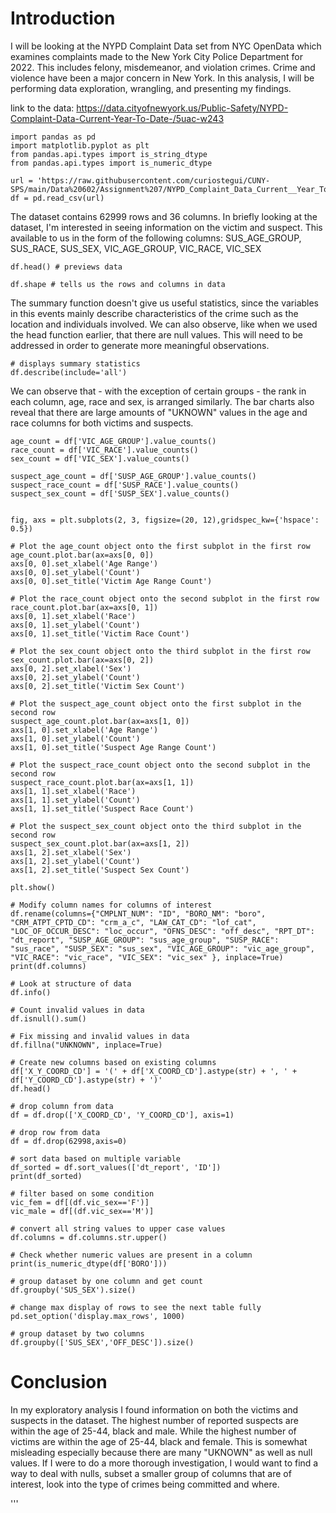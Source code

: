# Introduction

I will be looking at the NYPD Complaint Data set from NYC OpenData which examines complaints made to the New York City Police Department for 2022. This includes felony, misdemeanor, and violation crimes. Crime and violence have been a major concern in New York. In this analysis, I will be performing data exploration, wrangling, and presenting my findings.

link to the data: https://data.cityofnewyork.us/Public-Safety/NYPD-Complaint-Data-Current-Year-To-Date-/5uac-w243

```
import pandas as pd
import matplotlib.pyplot as plt
from pandas.api.types import is_string_dtype
from pandas.api.types import is_numeric_dtype

url = 'https://raw.githubusercontent.com/curiostegui/CUNY-SPS/main/Data%20602/Assignment%207/NYPD_Complaint_Data_Current__Year_To_Date_.csv'
df = pd.read_csv(url)
```

The dataset contains 62999 rows and 36 columns. In briefly looking at the dataset, I'm interested in seeing information on the victim and suspect. This available to us in the form of the following columns: SUS_AGE_GROUP, SUS_RACE, SUS_SEX, VIC_AGE_GROUP, VIC_RACE, VIC_SEX

```
df.head() # previews data

df.shape # tells us the rows and columns in data
```

The summary function doesn't give us useful statistics, since the variables in this events mainly describe characteristics of the crime such as the location and individuals involved. We can also observe, like when we used the head function earlier, that there are null values. This will need to be addressed in order to generate more meaningful observations.

```
# displays summary statistics
df.describe(include='all')
```

We can observe that - with the exception of certain groups - the rank in each column, age, race and sex, is arranged similarly. The bar charts also reveal that there are large amounts of "UKNOWN" values in the age and race columns for both victims and suspects.

```
age_count = df['VIC_AGE_GROUP'].value_counts()
race_count = df['VIC_RACE'].value_counts()
sex_count = df['VIC_SEX'].value_counts()

suspect_age_count = df['SUSP_AGE_GROUP'].value_counts()
suspect_race_count = df['SUSP_RACE'].value_counts()
suspect_sex_count = df['SUSP_SEX'].value_counts()


fig, axs = plt.subplots(2, 3, figsize=(20, 12),gridspec_kw={'hspace': 0.5})

# Plot the age_count object onto the first subplot in the first row
age_count.plot.bar(ax=axs[0, 0])
axs[0, 0].set_xlabel('Age Range')
axs[0, 0].set_ylabel('Count')
axs[0, 0].set_title('Victim Age Range Count')

# Plot the race_count object onto the second subplot in the first row
race_count.plot.bar(ax=axs[0, 1])
axs[0, 1].set_xlabel('Race')
axs[0, 1].set_ylabel('Count')
axs[0, 1].set_title('Victim Race Count')

# Plot the sex_count object onto the third subplot in the first row
sex_count.plot.bar(ax=axs[0, 2])
axs[0, 2].set_xlabel('Sex')
axs[0, 2].set_ylabel('Count')
axs[0, 2].set_title('Victim Sex Count')

# Plot the suspect_age_count object onto the first subplot in the second row
suspect_age_count.plot.bar(ax=axs[1, 0])
axs[1, 0].set_xlabel('Age Range')
axs[1, 0].set_ylabel('Count')
axs[1, 0].set_title('Suspect Age Range Count')

# Plot the suspect_race_count object onto the second subplot in the second row
suspect_race_count.plot.bar(ax=axs[1, 1])
axs[1, 1].set_xlabel('Race')
axs[1, 1].set_ylabel('Count')
axs[1, 1].set_title('Suspect Race Count')

# Plot the suspect_sex_count object onto the third subplot in the second row
suspect_sex_count.plot.bar(ax=axs[1, 2])
axs[1, 2].set_xlabel('Sex')
axs[1, 2].set_ylabel('Count')
axs[1, 2].set_title('Suspect Sex Count')

plt.show()

# Modify column names for columns of interest
df.rename(columns={"CMPLNT_NUM": "ID", "BORO_NM": "boro", "CRM_ATPT_CPTD_CD": "crm_a_c", "LAW_CAT_CD": "lof_cat", "LOC_OF_OCCUR_DESC": "loc_occur", "OFNS_DESC": "off_desc", "RPT_DT": "dt_report", "SUSP_AGE_GROUP": "sus_age_group", "SUSP_RACE": "sus_race", "SUSP_SEX": "sus_sex", "VIC_AGE_GROUP": "vic_age_group", "VIC_RACE": "vic_race", "VIC_SEX": "vic_sex" }, inplace=True)
print(df.columns)

# Look at structure of data
df.info()

# Count invalid values in data
df.isnull().sum()

# Fix missing and invalid values in data
df.fillna("UNKNOWN", inplace=True)

# Create new columns based on existing columns
df['X_Y_COORD_CD'] = '(' + df['X_COORD_CD'].astype(str) + ', ' + df['Y_COORD_CD'].astype(str) + ')'
df.head()

# drop column from data
df = df.drop(['X_COORD_CD', 'Y_COORD_CD'], axis=1)

# drop row from data
df = df.drop(62998,axis=0)

# sort data based on multiple variable
df_sorted = df.sort_values(['dt_report', 'ID'])
print(df_sorted)

# filter based on some condition
vic_fem = df[(df.vic_sex=='F')]
vic_male = df[(df.vic_sex=='M')]

# convert all string values to upper case values
df.columns = df.columns.str.upper()

# Check whether numeric values are present in a column
print(is_numeric_dtype(df['BORO']))

# group dataset by one column and get count
df.groupby('SUS_SEX').size()

# change max display of rows to see the next table fully
pd.set_option('display.max_rows', 1000)

# group dataset by two columns
df.groupby(['SUS_SEX','OFF_DESC']).size()
```

# Conclusion

In my exploratory analysis I found information on both the victims and suspects in the dataset. The highest number of reported suspects are within the age of 25-44, black and male. While the highest number of victims are within the age of 25-44, black and female. This is somewhat misleading especially because there are many "UKNOWN" as well as null values. If I were to do a more thorough investigation, I would want to find a way to deal with nulls, subset a smaller group of columns that are of interest, look into the type of crimes being committed and where.

'''

